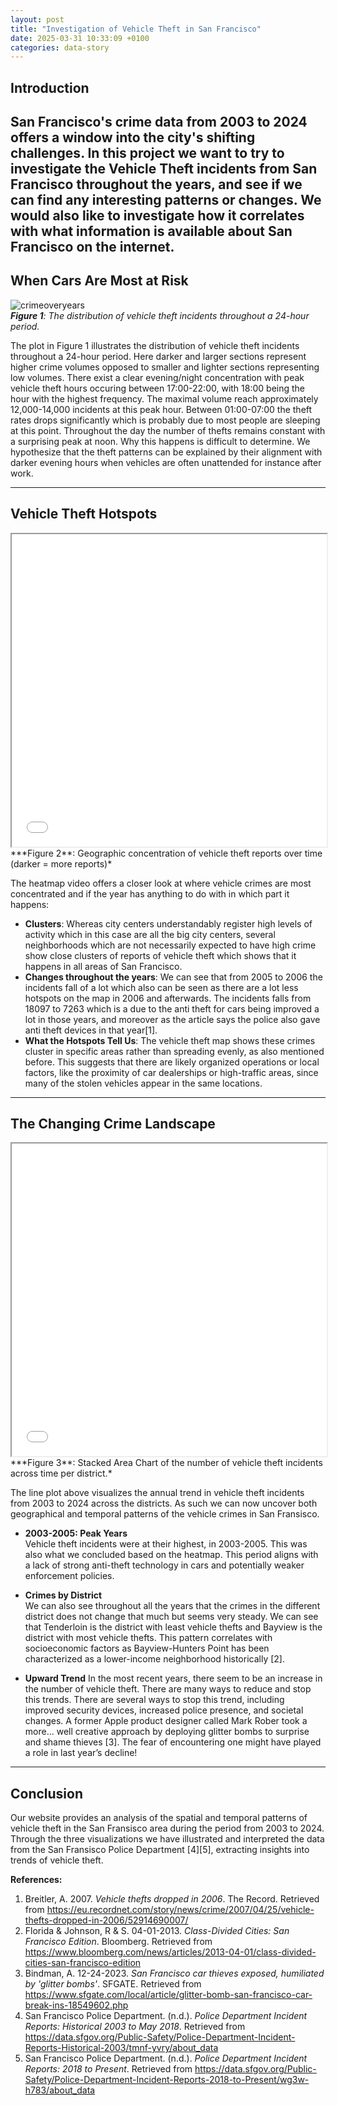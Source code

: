 ```yaml
---
layout: post
title: "Investigation of Vehicle Theft in San Francisco"
date: 2025-03-31 10:33:09 +0100
categories: data-story
---
```


## Introduction  
San Francisco's crime data from 2003 to 2024 offers a window into the city's shifting challenges. In this project we want to try to investigate the Vehicle Theft incidents from San Francisco throughout the years, and see if we can find any interesting patterns or changes. We would also like to investigate how it correlates with what information is available about San Francisco on the internet.
---

## When Cars Are Most at Risk  
![crimeoveryears](/assets/images/improved_crime_trends.png)  
***Figure 1**: The distribution of vehicle theft incidents throughout a 24-hour period.*  

The plot in Figure 1 illustrates the distribution of vehicle theft incidents throughout a 24-hour period. Here darker and larger sections represent higher crime volumes opposed to smaller and lighter sections representing low volumes. There exist a clear evening/night concentration with peak vehicle theft hours occuring between 17:00-22:00, with 18:00 being the hour with the highest frequency. The maximal volume reach approximately 12,000-14,000 incidents at this peak hour. Between 01:00-07:00 the theft rates drops significantly which is probably due to most people are sleeping at this point. Throughout the day the number of thefts remains constant with a surprising peak at noon. Why this happens is difficult to determine. We hypothesize that the theft patterns can be explained by their alignment with darker evening hours when vehicles are often unattended for instance after work.

---

## Vehicle Theft Hotspots  
<iframe src="/assets/plots/sf_stolen_property_animation.html" width="100%" height="500px"></iframe>  
***Figure 2**: Geographic concentration of vehicle theft reports over time (darker = more reports)*  

The heatmap video offers a closer look at where vehicle crimes are most concentrated and if the year has anything to do with in which part it happens:
- **Clusters**: Whereas city centers understandably register high levels of activity which in this case are all the big city centers, several neighborhoods which are not necessarily expected to have high crime show close clusters of reports of vehicle theft which shows that it happens in all areas of San Francisco.
- **Changes throughout the years**: We can see that from 2005 to 2006 the incidents fall of a lot which also can be seen as there are a lot less hotspots on the map in 2006 and afterwards. The incidents falls from 18097 to 7263 which is a due to the anti theft for cars being improved a lot in those years, and moreover as the article says the police also gave anti theft devices in that year[1].
- **What the Hotspots Tell Us**: The vehicle theft map shows these crimes cluster in specific areas rather than spreading evenly, as also mentioned before. This suggests that there are likely organized operations or local factors, like the proximity of car dealerships or high-traffic areas, since many of the stolen vehicles appear in the same locations.

---

## The Changing Crime Landscape 
<iframe src="/assets/plots/lineplot.html" width="100%" height="500px"></iframe>  
***Figure 3**: Stacked Area Chart of the number of vehicle theft incidents across time per district.*  

The line plot above visualizes the annual trend in vehicle theft incidents from 2003 to 2024 across the districts. As such we can now uncover both geographical and temporal patterns of the vehicle crimes in San Fransisco.

- **2003-2005: Peak Years**  
  Vehicle theft incidents were at their highest, in 2003-2005. This was also what we concluded based on the heatmap. This period aligns with a lack of strong anti-theft technology in cars and potentially weaker enforcement policies. 
  
- **Crimes by District**  
  We can also see throughout all the years that the crimes in the different district does not change that much but seems very steady. We can see that Tenderloin is the district with least vehicle thefts and Bayview is the district with most vehicle thefts. This pattern correlates with socioeconomic factors as Bayview-Hunters Point has been characterized as a lower-income neighborhood historically [2].
  
- **Upward Trend**
  In the most recent years, there seem to be an increase in the number of vehicle theft. There are many ways to reduce and stop this trends. There are several ways to stop this trend, including improved security devices, increased police presence, and societal changes. A former Apple product designer called Mark Rober took a more... well creative approach by deploying glitter bombs to surprise and shame thieves [3]. The fear of encountering one might have played a role in last year’s decline!
  
---

## Conclusion  
Our website provides an analysis of the spatial and temporal patterns of vehicle theft in the San Fransisco area during the period from 2003 to 2024. Through the three visualizations we have illustrated and interpreted the data from the San Fransisco Police Department [4][5], extracting insights into trends of vehicle theft.

**References:**  
1. Breitler, A. 2007. *Vehicle thefts dropped in 2006*. The Record. Retrieved from https://eu.recordnet.com/story/news/crime/2007/04/25/vehicle-thefts-dropped-in-2006/52914690007/
2. Florida & Johnson, R & S. 04-01-2013. *Class-Divided Cities: San Francisco Edition*. Bloomberg. Retrieved from https://www.bloomberg.com/news/articles/2013-04-01/class-divided-cities-san-francisco-edition
3. Bindman, A. 12-24-2023. *San Francisco car thieves exposed, humiliated by 'glitter bombs'*. SFGATE. Retrieved from https://www.sfgate.com/local/article/glitter-bomb-san-francisco-car-break-ins-18549602.php
4. San Francisco Police Department. (n.d.). *Police Department Incident Reports: Historical 2003 to May 2018*. Retrieved from https://data.sfgov.org/Public-Safety/Police-Department-Incident-Reports-Historical-2003/tmnf-yvry/about_data  
5. San Francisco Police Department. (n.d.). *Police Department Incident Reports: 2018 to Present*. Retrieved from https://data.sfgov.org/Public-Safety/Police-Department-Incident-Reports-2018-to-Present/wg3w-h783/about_data